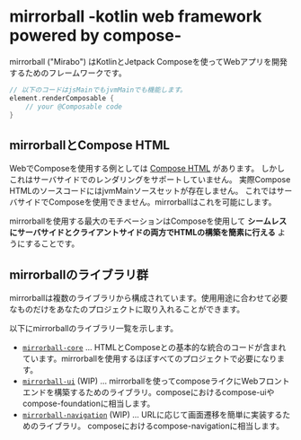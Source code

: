 # mirrorball -kotlin web framework powered by compose-

mirrorball ("Mirabo") はKotlinとJetpack Composeを使ってWebアプリを開発するためのフレームワークです。

```kt
// 以下のコードはjsMainでもjvmMainでも機能します。
element.renderComposable {
    // your @Composable code
}
```

## mirrorballとCompose HTML

WebでComposeを使用する例としては
[Compose HTML](https://github.com/JetBrains/compose-multiplatform/blob/master/html/README.md)
があります。
しかしこれはサーバサイドでのレンダリングをサポートしていません。
実際Compose HTMLのソースコードにはjvmMainソースセットが存在しません。
これではサーバサイドでComposeを使用できません。mirrorballはこれを可能にします。

mirrorballを使用する最大のモチベーションはComposeを使用して
**シームレスにサーバサイドとクライアントサイドの両方でHTMLの構築を簡素に行える** ようにすることです。

## mirrorballのライブラリ群

mirrorballは複数のライブラリから構成されています。使用用途に合わせて必要なものだけをあなたのプロジェクトに取り入れることができます。

以下にmirrorballのライブラリ一覧を示します。

- [`mirrorball-core`](./core/README.ja.md) ...
  HTMLとComposeとの基本的な統合のコードが含まれています。mirrorballを使用するほぼすべてのプロジェクトで必要になります。
- [`mirrorball-ui`](./ui/README.ja.md) (WIP) ...
  mirrorballを使ってcomposeライクにWebフロントエンドを構築するためのライブラリ。composeにおけるcompose-uiやcompose-foundationに相当します。
- [`mirrorball-navigation`](./navigation/README.jp.md) (WIP) ... URLに応じて画面遷移を簡単に実装するためのライブラリ。
  composeにおけるcompose-navigationに相当します。
